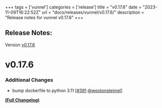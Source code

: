 +++
tags = ['vunnel']
categories = ['release']
title = "v0.17.6"
date = "2023-11-09T16:22:52Z"
url = "docs/releases/vunnel/v0.17.6/"
description = "Release notes for vunnel v0.17.6"
+++

## Release Notes:
Version [v0.17.6](https://github.com/anchore/vunnel/releases/tag/v0.17.6)

# v0.17.6

### Additional Changes

- bump dockerfile to python 3.11 [[#391](https://github.com/anchore/vunnel/pull/391) [@westonsteimel](https://github.com/westonsteimel)]

**[(Full Changelog)](https://github.com/anchore/vunnel/compare/v0.17.5...v0.17.6)**
